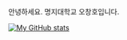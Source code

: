 안녕하세요.
명지대학교
오창호입니다.

[![My GitHub stats](https://github-readme-stats.vercel.app/api?username=깃허브아이디)](https://github.com/깃허브아이디/github-readme-stats)
